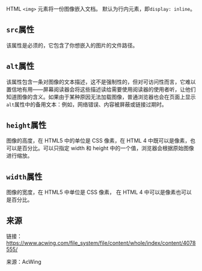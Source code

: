 HTML `<img>` 元素将一份图像嵌入文档。
默认为行内元素，即`display: inline`。

## `src`属性
该属性是必须的，它包含了你想嵌入的图片的文件路径。

## `alt`属性
该属性包含一条对图像的文本描述，这不是强制性的，但对可访问性而言，它难以置信地有用——屏幕阅读器会将这些描述读给需要使用阅读器的使用者听，让他们知道图像的含义。如果由于某种原因无法加载图像，普通浏览器也会在页面上显示`alt`属性中的备用文本：例如，网络错误、内容被屏蔽或链接过期时。

## `height`属性
图像的高度，在 HTML5 中的单位是 CSS 像素，在 HTML 4 中既可以是像素，也可以是百分比。可以只指定 width 和 height 中的一个值，浏览器会根据原始图像进行缩放。

## `width`属性
图像的宽度，在 HTML5 中单位是 CSS 像素， 在 HTML 4 中可以是像素也可以是百分比。


## 来源
链接：<a href="https://www.acwing.com/file_system/file/content/whole/index/content/4078555/">https://www.acwing.com/file_system/file/content/whole/index/content/4078555/</a>

来源：AcWing